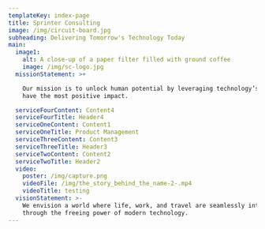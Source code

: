 ```yaml
---
templateKey: index-page
title: Sprinter Consulting
image: /img/circuit-board.jpg
subheading: Delivering Tomorrow's Technology Today
main:
  image1:
    alt: A close-up of a paper filter filled with ground coffee
    image: /img/sc-logo.jpg
  missionStatement: >+

    Our mission is to unlock human potential by leveraging technology’s power to
    have the most positive impact.

  serviceFourContent: Content4
  serviceFourTitle: Header4
  serviceOneContent: Content1
  serviceOneTitle: Product Management
  serviceThreeContent: Content3
  serviceThreeTitle: Header3
  serviceTwoContent: Content2
  serviceTwoTitle: Header2
  video:
    poster: /img/capture.png
    videoFile: /img/the_story_behind_the_name-2-.mp4
    videoTitle: testing
  visionStatement: >-
    We envision a world where life, work, and travel are seamlessly intertwined
    through the freeing power of modern technology.
---
```


